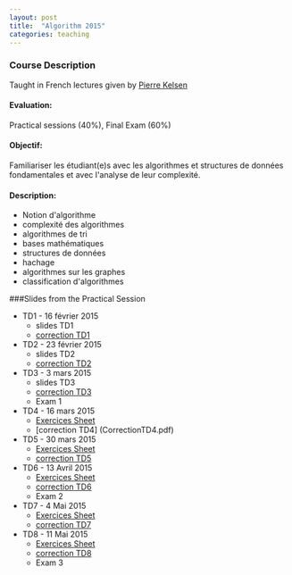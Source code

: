 ```yaml
---
layout: post
title:  "Algorithm 2015"
categories: teaching
---
```


### Course Description
Taught in French
lectures given by [Pierre Kelsen](http://wwwen.uni.lu/research/fstc/laboratory_of_advanced_software_systems_lassy/members/pierre_kelsen)

#### Evaluation:
Practical sessions (40%), Final Exam (60%)

#### Objectif:
Familiariser les étudiant(e)s avec les algorithmes et structures de données fondamentales et avec l'analyse de leur complexité.

#### Description:
+ Notion d'algorithme
+ complexité des algorithmes
+ algorithmes de tri
+ bases mathématiques
+ structures de données
+ hachage
+ algorithmes sur les graphes
+ classification d'algorithmes

###Slides from the Practical Session
+ TD1 - 16 février 2015
  - slides TD1
  - [correction TD1](CorrectionTD1.pdf)
+ TD2 - 23 février 2015
  - slides TD2
  - [correction TD2](CorrectionTD2.pdf)
+ TD3 - 3 mars 2015
  - slides TD3
  - [correction TD3](CorrectionTD3.pdf)
  - Exam 1
+ TD4 - 16 mars 2015
  - [Exercices Sheet](TD4.pdf)
  - [correction TD4] (CorrectionTD4.pdf)
+ TD5 - 30 mars 2015
  - [Exercices Sheet](TD5.pdf)
  - [correction TD5](CorrectionTD5.pdf) 
+ TD6 - 13 Avril 2015
  - [Exercices Sheet](TD6.pdf)
  - [correction TD6](CorrectionTD6.pdf)
  - Exam 2
+ TD7 - 4 Mai 2015
  - [Exercices Sheet](TD7.pdf)
  - [correction TD7](CorrectionTD7.pdf) 
+ TD8 - 11 Mai 2015
  - [Exercices Sheet](TD8.pdf)
  - [correction TD8](CorrectionTD8.pdf) 
  - Exam 3
  
